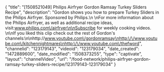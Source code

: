 {
    "title": "[1508521049] Philips Airfryer Gordon Ramsay Turkey Sliders Recipe",
    "description": "Gordon shows you how to prepare Turkey Sliders in the Philips Airfryer. Sponsored by Philips.\n \nFor more information about the Philips Airfryer, as well as additional recipe ideas, visit:www.philips.com\/airfryer\n\nSubscribe for weekly cooking videos. \n\nIf you liked this clip check out the rest of Gordon's channels:\n\nhttp:\/\/www.youtube.com\/gordonramsay\nhttp:\/\/www.youtube.com\/kitchennightmares\nhttp:\/\/www.youtube.com\/thefword",
    "channelid": "123179143",
    "videoid": "123179034",
    "date_created": "1472889600",
    "date_modified": "1508373255",
    "type": "captivate",
    "layout": "channelVideo",
    "url": "\/food-network\/philips-airfryer-gordon-ramsay-turkey-sliders-recipe\/123179143-123179034"
}